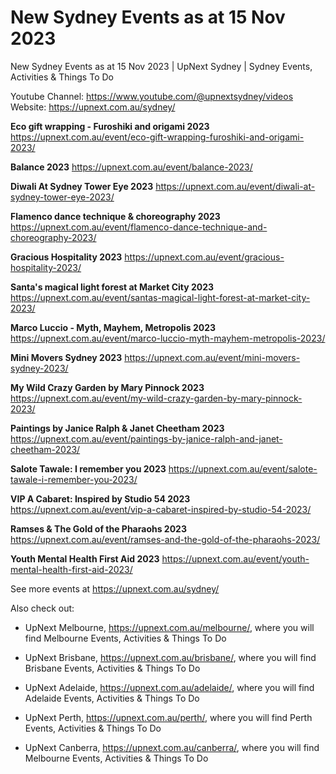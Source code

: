# New Sydney Events as at 15 Nov 2023
New Sydney Events as at 15 Nov 2023 | UpNext Sydney | Sydney Events, Activities &amp; Things To Do

Youtube Channel: https://www.youtube.com/@upnextsydney/videos 
Website: https://upnext.com.au/sydney/


**Eco gift wrapping - Furoshiki and origami 2023**
 https://upnext.com.au/event/eco-gift-wrapping-furoshiki-and-origami-2023/

**Balance 2023**
 https://upnext.com.au/event/balance-2023/

**Diwali At Sydney Tower Eye 2023**
 https://upnext.com.au/event/diwali-at-sydney-tower-eye-2023/

**Flamenco dance technique & choreography 2023**
 https://upnext.com.au/event/flamenco-dance-technique-and-choreography-2023/

**Gracious Hospitality 2023**
 https://upnext.com.au/event/gracious-hospitality-2023/

**Santa's magical light forest at Market City 2023**
 https://upnext.com.au/event/santas-magical-light-forest-at-market-city-2023/

**Marco Luccio - Myth, Mayhem, Metropolis 2023**
 https://upnext.com.au/event/marco-luccio-myth-mayhem-metropolis-2023/

**Mini Movers Sydney 2023**
 https://upnext.com.au/event/mini-movers-sydney-2023/

**My Wild Crazy Garden by Mary Pinnock 2023**
 https://upnext.com.au/event/my-wild-crazy-garden-by-mary-pinnock-2023/

**Paintings by Janice Ralph & Janet Cheetham 2023**
 https://upnext.com.au/event/paintings-by-janice-ralph-and-janet-cheetham-2023/

**Salote Tawale: I remember you 2023**
 https://upnext.com.au/event/salote-tawale-i-remember-you-2023/

**VIP A Cabaret: Inspired by Studio 54 2023**
 https://upnext.com.au/event/vip-a-cabaret-inspired-by-studio-54-2023/

**Ramses & The Gold of the Pharaohs 2023**
 https://upnext.com.au/event/ramses-and-the-gold-of-the-pharaohs-2023/

**Youth Mental Health First Aid 2023**
 https://upnext.com.au/event/youth-mental-health-first-aid-2023/



See more events at https://upnext.com.au/sydney/


Also check out:

* UpNext Melbourne, https://upnext.com.au/melbourne/, where you will find Melbourne Events, Activities & Things To Do

* UpNext Brisbane, https://upnext.com.au/brisbane/, where you will find Brisbane Events, Activities & Things To Do

* UpNext Adelaide, https://upnext.com.au/adelaide/, where you will find Adelaide Events, Activities & Things To Do

* UpNext Perth, https://upnext.com.au/perth/, where you will find Perth Events, Activities & Things To Do

* UpNext Canberra, https://upnext.com.au/canberra/, where you will find Melbourne Events, Activities & Things To Do